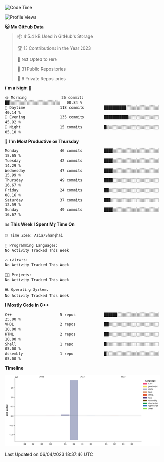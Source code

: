 <!--START_SECTION:waka-->
![Code Time](http://img.shields.io/badge/Code%20Time-0%20secs-blue)

![Profile Views](http://img.shields.io/badge/Profile%20Views-40-blue)

**🐱 My GitHub Data** 

> 📦 415.4 kB Used in GitHub's Storage 
 > 
> 🏆 13 Contributions in the Year 2023
 > 
> 🚫 Not Opted to Hire
 > 
> 📜 31 Public Repositories 
 > 
> 🔑 6 Private Repositories 
 > 
**I'm a Night 🦉** 

```text
🌞 Morning                26 commits          ██░░░░░░░░░░░░░░░░░░░░░░░   08.84 % 
🌆 Daytime                118 commits         ██████████░░░░░░░░░░░░░░░   40.14 % 
🌃 Evening                135 commits         ███████████░░░░░░░░░░░░░░   45.92 % 
🌙 Night                  15 commits          █░░░░░░░░░░░░░░░░░░░░░░░░   05.10 % 
```
📅 **I'm Most Productive on Thursday** 

```text
Monday                   46 commits          ████░░░░░░░░░░░░░░░░░░░░░   15.65 % 
Tuesday                  42 commits          ████░░░░░░░░░░░░░░░░░░░░░   14.29 % 
Wednesday                47 commits          ████░░░░░░░░░░░░░░░░░░░░░   15.99 % 
Thursday                 49 commits          ████░░░░░░░░░░░░░░░░░░░░░   16.67 % 
Friday                   24 commits          ██░░░░░░░░░░░░░░░░░░░░░░░   08.16 % 
Saturday                 37 commits          ███░░░░░░░░░░░░░░░░░░░░░░   12.59 % 
Sunday                   49 commits          ████░░░░░░░░░░░░░░░░░░░░░   16.67 % 
```


📊 **This Week I Spent My Time On** 

```text
🕑︎ Time Zone: Asia/Shanghai

💬 Programming Languages: 
No Activity Tracked This Week

🔥 Editors: 
No Activity Tracked This Week

🐱‍💻 Projects: 
No Activity Tracked This Week

💻 Operating System: 
No Activity Tracked This Week
```

**I Mostly Code in C++** 

```text
C++                      5 repos             ██████░░░░░░░░░░░░░░░░░░░   25.00 % 
VHDL                     2 repos             ██░░░░░░░░░░░░░░░░░░░░░░░   10.00 % 
HTML                     2 repos             ██░░░░░░░░░░░░░░░░░░░░░░░   10.00 % 
Shell                    1 repo              █░░░░░░░░░░░░░░░░░░░░░░░░   05.00 % 
Assembly                 1 repo              █░░░░░░░░░░░░░░░░░░░░░░░░   05.00 % 
```



**Timeline**

![Lines of Code chart](https://raw.githubusercontent.com/xkz0777/xkz0777/master/assets/bar_graph.png)


 Last Updated on 06/04/2023 18:37:46 UTC
<!--END_SECTION:waka-->
